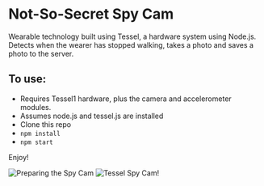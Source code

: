 # Not-So-Secret Spy Cam

Wearable technology built using Tessel, a hardware system using Node.js. Detects when the wearer has stopped walking, takes a photo and saves a photo to the server.


## To use:

* Requires Tessel1 hardware, plus the camera and  accelerometer modules.
* Assumes node.js and tessel.js are installed
* Clone this repo 
* `npm install` 
* `npm start`

Enjoy!

![Preparing the Spy Cam](https://cloud.githubusercontent.com/assets/8210523/14233564/6b07641c-f99a-11e5-8c02-1f2e5f4045a0.jpg)
![Tessel Spy Cam!](https://cloud.githubusercontent.com/assets/8210523/14233561/681b1c94-f99a-11e5-9b4e-172634a98c27.jpg)

